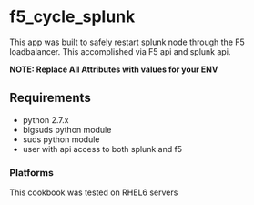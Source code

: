 f5_cycle_splunk
====================

This app was built to safely restart splunk node through the F5 loadbalancer.
This accomplished via F5 api and splunk api.

**NOTE: Replace All Attributes with values for your ENV**

## Requirements
  * python 2.7.x
  * bigsuds python module
  * suds python module
  * user with api access to both splunk and f5



### Platforms

This cookbook was tested on RHEL6 servers
